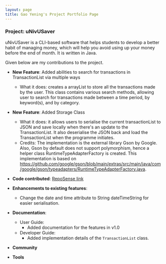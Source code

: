 ```yaml
---
layout: page
title: Gao Yening's Project Portfolio Page
---
```


### Project: uNivUSaver

uNivUSaver is a CLI-based software that helps students to develop a better habit of managing money, which will help you avoid using up your money before the end of month. It is written in Java.

Given below are my contributions to the project.

* **New Feature**: Added abilities to search for transactions in TransactionList via multiple ways
    * What it does: creates a arrayList to store all the transactions made by the user. This class contains various search methods, allowing user to search for transactions made between a time period, by keyword(s), and by category.

* **New Feature**: Added Storage Class
    * What it does: it allows users to serialise the current transactionList to JSON and save locally when there's an update to the TransactionList. It also deserialise the JSON back and load the TransactionList when the programme initiates.
    * Credits: The implementation is the external library Gson by Google. Also, Gson by default does not support polymorphism, hence a helper class RuntimeTypeAdapterFactory is created. This implementation is based on https://github.com/google/gson/blob/main/extras/src/main/java/com/google/gson/typeadapters/RuntimeTypeAdapterFactory.java.

* **Code contributed**: [RepoSense link](https://nus-cs2113-ay2425s1.github.io/tp-dashboard/?search=Gao%20Yening&sort=groupTitle&sortWithin=title&timeframe=commit&mergegroup=&groupSelect=groupByRepos&breakdown=true&checkedFileTypes=docs~functional-code~test-code~other&since=2024-09-20&tabOpen=true&tabType=authorship&tabAuthor=Gao327&tabRepo=AY2425S1-CS2113-W10-4%2Ftp%5Bmaster%5D&authorshipIsMergeGroup=false&authorshipFileTypes=docs~functional-code~test-code~other&authorshipIsBinaryFileTypeChecked=false&authorshipIsIgnoredFilesChecked=false)

* **Enhancements to existing features**:
    * Change the date and time attribute to String dateTimeString for easier serialisation.

* **Documentation**:
    * User Guide:
        * Added documentation for the features in v1.0
    * Developer Guide:
        * Added implementation details of the `TransactionList` class.

* **Community**

* **Tools**
